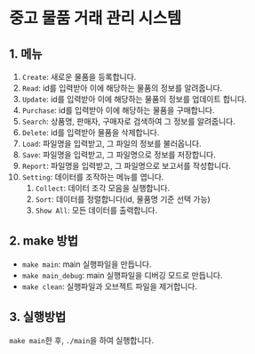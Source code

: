 # 중고 물품 거래 관리 시스템 #

## 1. 메뉴
1. `Create`: 새로운 물품을 등록합니다.
2. `Read`: id를 입력받아 이에 해당하는 물품의 정보를 알려줍니다.
3. `Update`: id를 입력받아 이에 해당하는 물품의 정보를 업데이트 합니다.
4. `Purchase`: id를 입력받아 이에 해당하는 물품을 구매합니다.
5. `Search`: 상품명, 판매자, 구매자로 검색하여 그 정보를 알려줍니다.
6. `Delete`: id를 입력받아 물품을 삭제합니다.
7. `Load`: 파일명을 입력받고, 그 파일의 정보를 불러옵니다.
8. `Save`: 파일명을 입력받고, 그 파일명으로 정보를 저장합니다.
9. `Report`: 파일명을 입력받고, 그 파일명으로 보고서를 작성합니다.
10. `Setting`: 데이터를 조작하는 메뉴를 엽니다.
	1. `Collect`: 데이터 조각 모음을 실행합니다.
	2. `Sort`: 데이터를 정렬합니다(id, 물품명 기준 선택 가능)
	3. `Show All`: 모든 데이터를 출력합니다.

## 2. make 방법
- `make main`: main 실행파일을 만듭니다.
- `make main_debug`: main 실행파일을 디버깅 모드로 만듭니다.
- `make clean`: 실행파일과 오브젝트 파일을 제거합니다.

## 3. 실행방법
`make main`한 후, `./main`을 하여 실행합니다.
